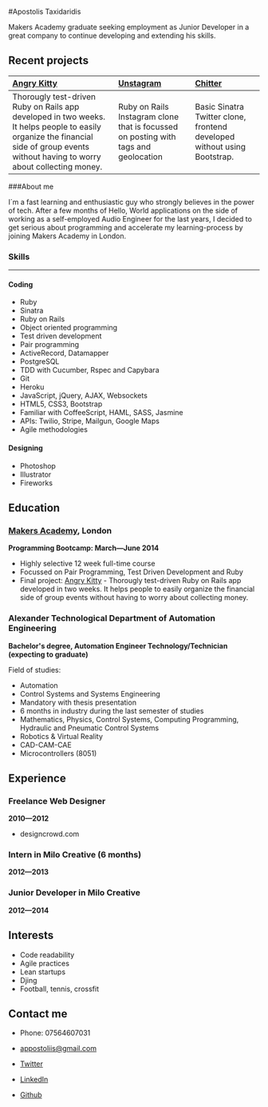 #Apostolis Taxidaridis

Makers Academy graduate seeking employment as Junior Developer in a great company to continue developing and extending his skills.

Recent projects
-------------

| [Angry Kitty] | [Unstagram] | [Chitter] |
|:--------------- |:-------- |:--------- |
| Thorougly test-driven Ruby on Rails app developed in two weeks. It helps people to easily organize the financial side of group events without having to worry about collecting money.| Ruby on Rails Instagram clone that is focussed on posting with tags and geolocation | Basic Sinatra Twitter clone, frontend developed without using Bootstrap. |


###About me

I´m a fast learning and enthusiastic guy who strongly believes in the power of tech. After a few months of Hello, World applications on the side of working as a self-employed Audio Engineer for the last years, I decided to get serious about programming and accelerate my learning-process by joining Makers Academy in London.


### Skills
----------
#### Coding

  - Ruby
  - Sinatra
  - Ruby on Rails
  - Object­ oriented programming
  - Test­ driven development
  - Pair programming
  - ActiveRecord, Datamapper
  - PostgreSQL
  - TDD with Cucumber, Rspec and Capybara
  - Git
  - Heroku
  - JavaScript, jQuery, AJAX, Websockets
  - HTML5, CSS3, Bootstrap
  - Familiar with CoffeeScript, HAML, SASS, Jasmine
  - APIs: Twilio, Stripe, Mailgun, Google Maps
  - Agile methodologies

#### Designing

  - Photoshop
  - Illustrator
  - Fireworks


Education
----------


### [Makers Academy], London
**Programming Bootcamp: March&mdash;June 2014**

  - Highly selective 12 week full-time course
  - Focussed on Pair Programming, Test Driven Development and Ruby
  - Final project: [Angry Kitty] - Thorougly test-driven Ruby on Rails app developed in two weeks. It helps people to easily organize the financial side of group events without having to worry about collecting money.

### Alexander Technological Department of Automation Engineering
**Bachelor's degree, Automation Engineer Technology/Technician (expecting to graduate)**

 Field of studies:
  - Automation
  - Control Systems and Systems Engineering
  - Mandatory with thesis presentation
  - 6 months in industry during the last semester of studies
  - Mathematics, Physics, Control Systems, Computing Programming, Hydraulic and Pneumatic Control Systems
  - Robotics & Virtual Reality
  - CAD-CAM-CAE
  - Microcontrollers (8051)

Experience
----------

### Freelance Web Designer
**2010&mdash;2012**

  - designcrowd.com

### Intern in Milo Creative (6 months)
**2012&mdash;2013**

### Junior Developer in Milo Creative
**2012&mdash;2014**

Interests
---------

- Code readability
- Agile practices
- Lean startups
- Djing
- Football, tennis, crossfit


Contact me
-------


- Phone: 07564607031
- [appostoliis@gmail.com]
- [Twitter]
- [LinkedIn]
- [Github]

  [Unstagram]:https://github.com/NicoSa/Pizza-Poser
  [Chitter]:https://github.com/NicoSa/Chitter
  [Angry Kitty]:https://github.com/willhall88/Angry-Kitty

  [Makers Academy]:http://www.makersacademy.com

  [appostoliis@gmail.com]: mailto:nico@nicosaueressig
  [GitHub]:https://github.com/apostoiis
  [LinkedIn]:http://uk.linkedin.com/in/apostoiis
  [Twitter]:http://twitter.com/apostoiis
  [Blog]:http://medium.com/@apostoiis
  [Repositories on Github]:https://github.com/apostoiis?tab=repositories